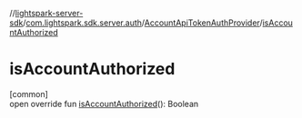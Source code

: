 //[lightspark-server-sdk](../../../index.md)/[com.lightspark.sdk.server.auth](../index.md)/[AccountApiTokenAuthProvider](index.md)/[isAccountAuthorized](is-account-authorized.md)

# isAccountAuthorized

[common]\
open override fun [isAccountAuthorized](is-account-authorized.md)(): Boolean
